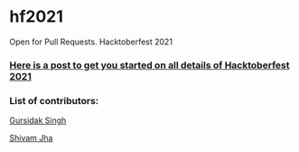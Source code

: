 # hf2021
Open for Pull Requests. Hacktoberfest 2021

### [Here is a post to get you started on all details of Hacktoberfest 2021](https://dev.to/shivamjjha/hacktoberfest-2021-is-here-4e83)

### List of contributors:

[Gursidak Singh](https://github.com/shivamjjha)

[Shivam Jha](https://github.com/shivamjjha)